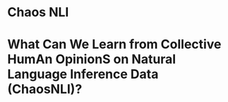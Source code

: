 # Chaos NLI
# What Can We Learn from **C**ollective **H**um**A**n **O**pinion**S** on **N**atural **L**anguage **I**nference Data (ChaosNLI)?

